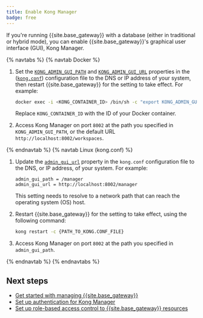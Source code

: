 ```yaml
---
title: Enable Kong Manager
badge: free
---
```


If you're running {{site.base_gateway}} with a database (either in traditional
or hybrid mode), you can enable {{site.base_gateway}}'s graphical user interface
(GUI), Kong Manager.

{% navtabs %}
{% navtab Docker %}

1. Set the [`KONG_ADMIN_GUI_PATH`](/gateway/{{page.release}}/reference/configuration/#admin_gui_path) and [`KONG_ADMIN_GUI_URL`](/gateway/{{page.release}}/reference/configuration/#admin_gui_url) properties in the ([`kong.conf`](/gateway/{{page.release}}/production/kong-conf/)) configuration file to the DNS or IP address of your system, then restart {{site.base_gateway}} for the setting to take effect. For example:

    ```bash
    docker exec -i <KONG_CONTAINER_ID> /bin/sh -c "export KONG_ADMIN_GUI_PATH='/'; export KONG_ADMIN_GUI_URL='http://localhost:8002/manager'; kong reload; exit"
    ```
    Replace `KONG_CONTAINER_ID` with the ID of your Docker container.

2. Access Kong Manager on port `8002` at the path you specified in `KONG_ADMIN_GUI_PATH`, or the default URL `http://localhost:8002/workspaces`.

{% endnavtab %}
{% navtab Linux (kong.conf) %}

1. Update the [`admin_gui_url`](/gateway/{{page.release}}/reference/configuration/#admin_gui_url) property
  in the `kong.conf` configuration file to the DNS, or IP address, of your system. For example:

    ```
    admin_gui_path = /manager
    admin_gui_url = http://localhost:8002/manager
    ```

    This setting needs to resolve to a network path that can reach the operating system (OS) host.

2. Restart {{site.base_gateway}} for the setting to take effect, using the following command:

    ```bash
    kong restart -c {PATH_TO_KONG.CONF_FILE}
    ```

3. Access Kong Manager on port `8002` at the path you specified in `admin_gui_path`.

{% endnavtab %}
{% endnavtabs %}

## Next steps

* [Get started with managing {{site.base_gateway}}](/gateway/{{page.release}}/kong-manager/get-started/services-and-routes/)
* [Set up authentication for Kong Manager](/gateway/{{page.release}}/kong-manager/auth/)
* [Set up role-based access control to {{site.base_gateway}} resources](/gateway/{{page.release}}/kong-manager/auth/rbac/)
